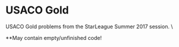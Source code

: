 # USACO Gold
USACO Gold problems from the StarLeague Summer 2017 session. \

**May contain empty/unfinished code!
